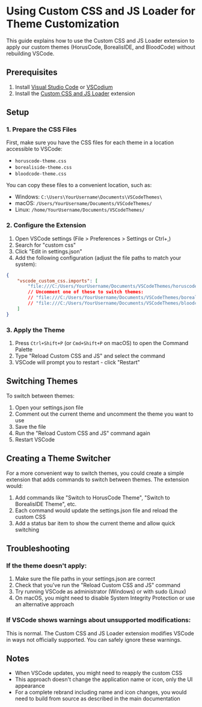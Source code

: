 # Using Custom CSS and JS Loader for Theme Customization

This guide explains how to use the Custom CSS and JS Loader extension to apply our custom themes (HorusCode, BorealisIDE, and BloodCode) without rebuilding VSCode.

## Prerequisites

1. Install [Visual Studio Code](https://code.visualstudio.com/) or [VSCodium](https://vscodium.com/)
2. Install the [Custom CSS and JS Loader](https://marketplace.visualstudio.com/items?itemName=be5invis.vscode-custom-css) extension

## Setup

### 1. Prepare the CSS Files

First, make sure you have the CSS files for each theme in a location accessible to VSCode:

- `horuscode-theme.css`
- `borealiside-theme.css`
- `bloodcode-theme.css`

You can copy these files to a convenient location, such as:
- Windows: `C:\Users\YourUsername\Documents\VSCodeThemes\`
- macOS: `/Users/YourUsername/Documents/VSCodeThemes/`
- Linux: `/home/YourUsername/Documents/VSCodeThemes/`

### 2. Configure the Extension

1. Open VSCode settings (File > Preferences > Settings or Ctrl+,)
2. Search for "custom css"
3. Click "Edit in settings.json"
4. Add the following configuration (adjust the file paths to match your system):

```json
{
    "vscode_custom_css.imports": [
        "file:///C:/Users/YourUsername/Documents/VSCodeThemes/horuscode-theme.css"
        // Uncomment one of these to switch themes:
        // "file:///C:/Users/YourUsername/Documents/VSCodeThemes/borealiside-theme.css"
        // "file:///C:/Users/YourUsername/Documents/VSCodeThemes/bloodcode-theme.css"
    ]
}
```

### 3. Apply the Theme

1. Press `Ctrl+Shift+P` (or `Cmd+Shift+P` on macOS) to open the Command Palette
2. Type "Reload Custom CSS and JS" and select the command
3. VSCode will prompt you to restart - click "Restart"

## Switching Themes

To switch between themes:

1. Open your settings.json file
2. Comment out the current theme and uncomment the theme you want to use
3. Save the file
4. Run the "Reload Custom CSS and JS" command again
5. Restart VSCode

## Creating a Theme Switcher

For a more convenient way to switch themes, you could create a simple extension that adds commands to switch between themes. The extension would:

1. Add commands like "Switch to HorusCode Theme", "Switch to BorealisIDE Theme", etc.
2. Each command would update the settings.json file and reload the custom CSS
3. Add a status bar item to show the current theme and allow quick switching

## Troubleshooting

### If the theme doesn't apply:

1. Make sure the file paths in your settings.json are correct
2. Check that you've run the "Reload Custom CSS and JS" command
3. Try running VSCode as administrator (Windows) or with sudo (Linux)
4. On macOS, you might need to disable System Integrity Protection or use an alternative approach

### If VSCode shows warnings about unsupported modifications:

This is normal. The Custom CSS and JS Loader extension modifies VSCode in ways not officially supported. You can safely ignore these warnings.

## Notes

- When VSCode updates, you might need to reapply the custom CSS
- This approach doesn't change the application name or icon, only the UI appearance
- For a complete rebrand including name and icon changes, you would need to build from source as described in the main documentation

